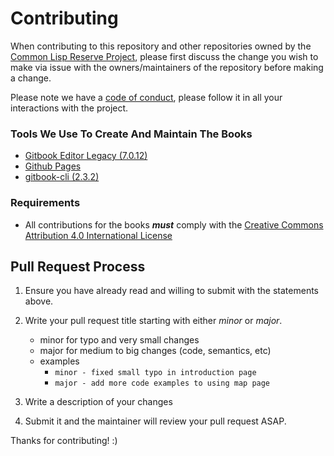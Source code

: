 # Contributing

When contributing to this repository and other repositories owned by the [Common Lisp Reserve Project](https://github.com/common-lisp-reserve), please first discuss the change you wish to make via issue with the owners/maintainers of the repository before making a change. 

Please note we have a [code of conduct](https://github.com/common-lisp-reserve/common-lisp-reserve.github.io/blob/master/CODE_OF_CONDUCT.md), please follow it in all your interactions with the project.

### Tools We Use To Create And Maintain The Books
* [Gitbook Editor Legacy (7.0.12)](https://legacy.gitbook.com/editor)
* [Github Pages](https://pages.github.com/)
* [gitbook-cli (2.3.2)](https://www.npmjs.com/package/gitbook-cli)

### Requirements
* All contributions for the books ***must*** comply with the [Creative Commons Attribution 4.0 International License](http://creativecommons.org/licenses/by/4.0/)

## Pull Request Process

1. Ensure you have already read and willing to submit with the statements above.
2. Write your pull request title starting with either *minor* or *major*.
    - minor for typo and very small changes
    - major for medium to big changes (code, semantics, etc)
    - examples
      - `minor - fixed small typo in introduction page`
      - `major - add more code examples to using map page`
      
3. Write a description of your changes
4. Submit it and the maintainer will review your pull request ASAP.

Thanks for contributing! :)
